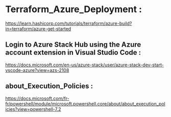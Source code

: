 # Terraform_Azure_Deployment : 

https://learn.hashicorp.com/tutorials/terraform/azure-build?in=terraform/azure-get-started

## Login to Azure Stack Hub using the Azure account extension in Visual Studio Code :

https://docs.microsoft.com/en-us/azure-stack/user/azure-stack-dev-start-vscode-azure?view=azs-2108

## about_Execution_Policies :

https://docs.microsoft.com/fr-fr/powershell/module/microsoft.powershell.core/about/about_execution_policies?view=powershell-7.2
